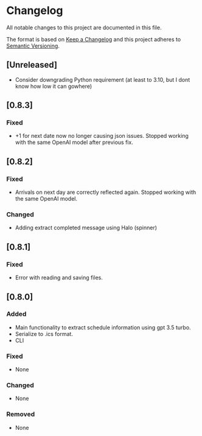 # Changelog
All notable changes to this project are documented in this file.

The format is based on [Keep a Changelog](http://keepachangelog.com/en/1.0.0/)
and this project adheres to [Semantic Versioning](http://semver.org/spec/v2.0.0.html).

<!-- insertion marker -->
## [Unreleased]

- Consider downgrading Python requirement (at least to 3.10, but I dont know how low it can gowhere)

## [0.8.3]

### Fixed
- +1 for next date now no longer causing json issues. Stopped working with the same OpenAI model after previous fix.

## [0.8.2]

### Fixed
- Arrivals on next day are correctly reflected again. Stopped working with the same OpenAI model.

### Changed
- Adding extract completed message using Halo (spinner)

## [0.8.1]

### Fixed
- Error with reading and saving files.

## [0.8.0]

### Added
- Main functionality to extract schedule information using gpt 3.5 turbo.
- Serialize to .ics format.
- CLI

### Fixed
- None

### Changed
- None

### Removed
- None
